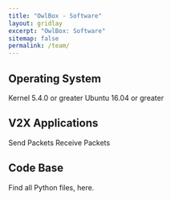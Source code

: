 ```yaml
---
title: "OwlBox - Software"
layout: gridlay
excerpt: "OwlBox: Software"
sitemap: false
permalink: /team/
---
```


## Operating System
Kernel 5.4.0 or greater
Ubuntu 16.04 or greater

## V2X Applications
Send Packets
Receive Packets

## Code Base
Find all Python files, here.
